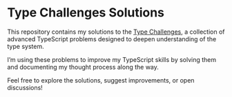 # Type Challenges Solutions

This repository contains my solutions to the [Type Challenges](https://github.com/type-challenges/type-challenges), a collection of advanced TypeScript problems designed to deepen understanding of the type system.

I’m using these problems to improve my TypeScript skills by solving them and documenting my thought process along the way.

Feel free to explore the solutions, suggest improvements, or open discussions!
